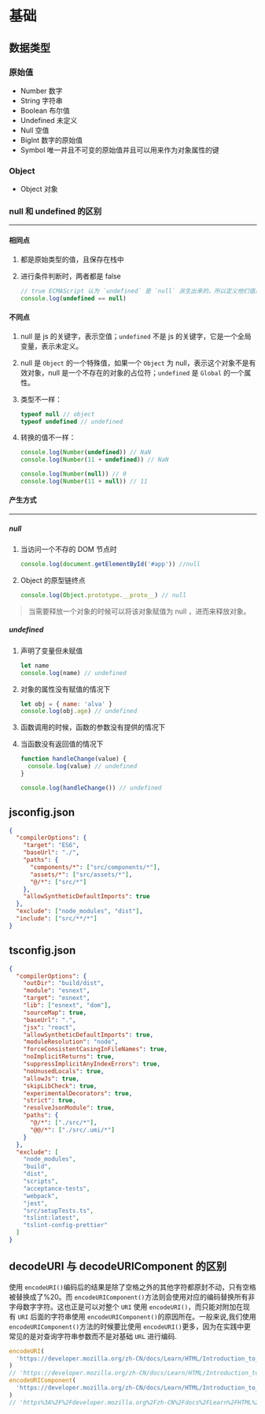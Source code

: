 # 基础

## 数据类型

### 原始值

- Number 数字
- String 字符串
- Boolean 布尔值
- Undefined 未定义
- Null 空值
- BigInt 数字的原始值
- Symbol 唯一并且不可变的原始值并且可以用来作为对象属性的键

### Object

- Object 对象

### null 和 undefined 的区别

---

#### 相同点

1. 都是原始类型的值，且保存在栈中
2. 进行条件判断时，两者都是 false

   ```js
   // true ECMAScript 认为 `undefined` 是 `null` 派生出来的，所以定义他们值是相同的
   console.log(undefined == null)
   ```

#### 不同点

1. null 是 js 的关键字，表示空值；`undefined` 不是 js 的关键字，它是一个全局变量，表示未定义。
2. null 是 `Object` 的一个特殊值，如果一个 `Object` 为 null，表示这个对象不是有效对象，null 是一个不存在的对象的占位符；`undefined` 是 `Global` 的一个属性。
3. 类型不一样：

   ```js
   typeof null // object
   typeof undefined // undefined
   ```

4. 转换的值不一样：

   ```js
   console.log(Number(undefined)) // NaN
   console.log(Number(11 + undefined)) // NaN

   console.log(Number(null)) // 0
   console.log(Number(11 + null)) // 11
   ```

#### 产生方式

---

##### null

1. 当访问一个不存的 DOM 节点时

   ```js
   console.log(document.getElementById('#app')) //null
   ```

2. Object 的原型链终点

   ```js
   console.log(Object.prototype.__proto__) // null
   ```

> 当需要释放一个对象的时候可以将该对象赋值为 null ，进而来释放对象。

##### undefined

1. 声明了变量但未赋值

   ```js
   let name
   console.log(name) // undefined
   ```

2. 对象的属性没有赋值的情况下

   ```js
   let obj = { name: 'alva' }
   console.log(obj.age) // undefined
   ```

3. 函数调用的时候，函数的参数没有提供的情况下

4. 当函数没有返回值的情况下

   ```js
   function handleChange(value) {
     console.log(value) // undefined
   }

   console.log(handleChange()) // undefined
   ```

## jsconfig.json

```json
{
  "compilerOptions": {
    "target": "ES6",
    "baseUrl": "./",
    "paths": {
      "components/*": ["src/components/*"],
      "assets/*": ["src/assets/*"],
      "@/*": ["src/*"]
    },
    "allowSyntheticDefaultImports": true
  },
  "exclude": ["node_modules", "dist"],
  "include": ["src/**/*"]
}
```

## tsconfig.json

```json
{
  "compilerOptions": {
    "outDir": "build/dist",
    "module": "esnext",
    "target": "esnext",
    "lib": ["esnext", "dom"],
    "sourceMap": true,
    "baseUrl": ".",
    "jsx": "react",
    "allowSyntheticDefaultImports": true,
    "moduleResolution": "node",
    "forceConsistentCasingInFileNames": true,
    "noImplicitReturns": true,
    "suppressImplicitAnyIndexErrors": true,
    "noUnusedLocals": true,
    "allowJs": true,
    "skipLibCheck": true,
    "experimentalDecorators": true,
    "strict": true,
    "resolveJsonModule": true,
    "paths": {
      "@/*": ["./src/*"],
      "@@/*": ["./src/.umi/*"]
    }
  },
  "exclude": [
    "node_modules",
    "build",
    "dist",
    "scripts",
    "acceptance-tests",
    "webpack",
    "jest",
    "src/setupTests.ts",
    "tslint:latest",
    "tslint-config-prettier"
  ]
}
```

## decodeURI 与 decodeURIComponent 的区别

使用 `encodeURI()`编码后的结果是除了空格之外的其他字符都原封不动，只有空格被替换成了%20。而 `encodeURIComponent()`方法则会使用对应的编码替换所有非字母数字字符。这也正是可以对整个 `URI` 使用 `encodeURI()`，而只能对附加在现有 `URI` 后面的字符串使用 `encodeURIComponent()`的原因所在。一般来说,我们使用 `encodeURIComponent()`方法的时候要比使用 `encodeURI()`更多，因为在实践中更常见的是对查询字符串参数而不是对基础 `URL` 进行编码.

```js
encodeURI(
  'https://developer.mozilla.org/zh-CN/docs/Learn/HTML/Introduction_to_HTML/The_head_metadata_in_HTML'
)
// 'https://developer.mozilla.org/zh-CN/docs/Learn/HTML/Introduction_to_HTML/The_head_metadata_in_HTML'
encodeURIComponent(
  'https://developer.mozilla.org/zh-CN/docs/Learn/HTML/Introduction_to_HTML/The_head_metadata_in_HTML'
)
// 'https%3A%2F%2Fdeveloper.mozilla.org%2Fzh-CN%2Fdocs%2FLearn%2FHTML%2FIntroduction_to_HTML%2FThe_head_metadata_in_HTML'
```
